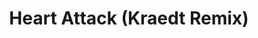 ---
layout: song
id: 12
title: Heart Attack (Kraedt Remix)
artist: Archie feat. Crywolf
genre: Melbourne Bounce
image: Heart Attack (Kraedt Remix).jpg
buy-able: false
downloadable: true
yt-id: yn8MGDj6MIk
itunes:
beatport:
gplay:
amazon:
license: 2
---